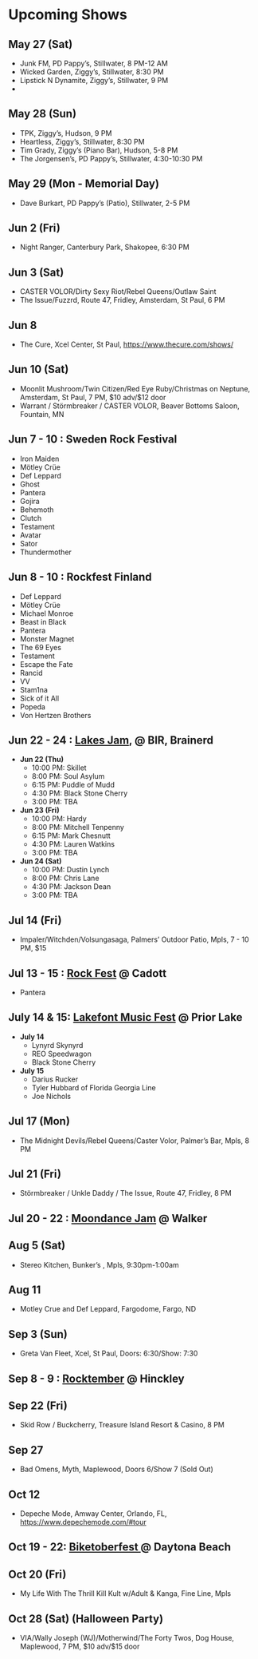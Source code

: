 <h1 id="upcoming-shows">Upcoming Shows</h1>
<h2 id="may-27-sat">May 27 (Sat)</h2>
<ul>
<li>Junk FM, PD Pappy’s, Stillwater, 8 PM-12 AM</li>
<li>Wicked Garden, Ziggy’s, Stillwater, 8:30 PM</li>
<li>Lipstick N Dynamite, Ziggy’s, Stillwater, 9 PM</li>
<li></li>
</ul>
<h2 id="may-28-sun">May 28 (Sun)</h2>
<ul>
<li>TPK, Ziggy’s, Hudson, 9 PM</li>
<li>Heartless, Ziggy’s, Stillwater, 8:30 PM</li>
<li>Tim Grady, Ziggy’s (Piano Bar), Hudson, 5-8 PM</li>
<li>The Jorgensen’s, PD Pappy’s, Stillwater, 4:30-10:30 PM</li>
</ul>
<h2 id="may-29-mon---memorial-day">May 29 (Mon - Memorial Day)</h2>
<ul>
<li>Dave Burkart, PD Pappy’s (Patio), Stillwater, 2-5 PM</li>
</ul>
<h2 id="jun-2-fri">Jun 2 (Fri)</h2>
<ul>
<li>Night Ranger, Canterbury Park, Shakopee, 6:30 PM</li>
</ul>
<h2 id="jun-3-sat">Jun 3 (Sat)</h2>
<ul>
<li>CASTER VOLOR/Dirty Sexy Riot/Rebel Queens/Outlaw Saint</li>
<li>The Issue/Fuzzrd, Route 47, Fridley, Amsterdam, St Paul, 6 PM</li>
</ul>
<h2 id="jun-8">Jun 8</h2>
<ul>
<li>The Cure, Xcel Center, St Paul, <a href="https://www.thecure.com/shows/">https://www.thecure.com/shows/</a></li>
</ul>
<h2 id="jun-10-sat">Jun 10 (Sat)</h2>
<ul>
<li>Moonlit Mushroom/Twin Citizen/Red Eye Ruby/Christmas on Neptune, Amsterdam, St Paul, 7 PM, $10 adv/$12 door</li>
<li>Warrant / Störmbreaker / CASTER VOLOR, Beaver Bottoms Saloon, Fountain, MN</li>
</ul>
<h2 id="jun-7---10--sweden-rock-festival">Jun 7 - 10 : Sweden Rock Festival</h2>
<ul>
<li>Iron Maiden</li>
<li>Mötley Crüe</li>
<li>Def Leppard</li>
<li>Ghost</li>
<li>Pantera</li>
<li>Gojira</li>
<li>Behemoth</li>
<li>Clutch</li>
<li>Testament</li>
<li>Avatar</li>
<li>Sator</li>
<li>Thundermother</li>
</ul>
<h2 id="jun-8---10--rockfest-finland">Jun 8 - 10 : Rockfest Finland</h2>
<ul>
<li>Def Leppard</li>
<li>Mötley Crüe</li>
<li>Michael Monroe</li>
<li>Beast in Black</li>
<li>Pantera</li>
<li>Monster Magnet</li>
<li>The 69 Eyes</li>
<li>Testament</li>
<li>Escape the Fate</li>
<li>Rancid</li>
<li>VV</li>
<li>Stam1na</li>
<li>Sick of it All</li>
<li>Popeda</li>
<li>Von Hertzen Brothers</li>
</ul>
<h2 id="jun-22---24--lakes-jam--bir-brainerd">Jun 22 - 24 : <a href="https://www.lakesjam.com/lineup">Lakes Jam</a>, @ BIR, Brainerd</h2>
<ul>
<li><strong>Jun 22 (Thu)</strong>
<ul>
<li>10:00 PM: Skillet</li>
<li>8:00 PM: Soul Asylum</li>
<li>6:15 PM: Puddle of Mudd</li>
<li>4:30 PM: Black Stone Cherry</li>
<li>3:00 PM: TBA</li>
</ul>
</li>
<li><strong>Jun 23 (Fri)</strong>
<ul>
<li>10:00 PM: Hardy</li>
<li>8:00 PM: Mitchell Tenpenny</li>
<li>6:15 PM: Mark Chesnutt</li>
<li>4:30 PM: Lauren Watkins</li>
<li>3:00 PM: TBA</li>
</ul>
</li>
<li><strong>Jun 24 (Sat)</strong>
<ul>
<li>10:00 PM: Dustin Lynch</li>
<li>8:00 PM: Chris Lane</li>
<li>4:30 PM: Jackson Dean</li>
<li>3:00 PM: TBA</li>
</ul>
</li>
</ul>
<h2 id="jul-14-fri">Jul 14 (Fri)</h2>
<ul>
<li>Impaler/Witchden/Volsungasaga, Palmers’ Outdoor Patio, Mpls, 7 - 10 PM, $15</li>
</ul>
<h2 id="jul-13---15--rock-fest--cadott">Jul 13 - 15 : <a href="https://rock-fest.com/">Rock Fest</a> @ Cadott</h2>
<ul>
<li>Pantera</li>
</ul>
<h2 id="july-14--15-lakefont-music-fest--prior-lake">July 14 &amp; 15: <a href="https://www.lakefrontmusicfest.com/">Lakefont Music Fest</a> @ Prior Lake</h2>
<ul>
<li><strong>July 14</strong>
<ul>
<li>Lynyrd Skynyrd</li>
<li>REO Speedwagon</li>
<li>Black Stone Cherry</li>
</ul>
</li>
<li><strong>​July 15</strong>
<ul>
<li>Darius Rucker</li>
<li>Tyler Hubbard of Florida Georgia Line</li>
<li>Joe Nichols</li>
</ul>
</li>
</ul>
<h2 id="jul-17-mon">Jul 17 (Mon)</h2>
<ul>
<li>The Midnight Devils/Rebel Queens/Caster Volor, Palmer’s Bar, Mpls, 8 PM</li>
</ul>
<h2 id="jul-21-fri">Jul 21 (Fri)</h2>
<ul>
<li>Störmbreaker / Unkle Daddy / The Issue, Route 47, Fridley, 8 PM</li>
</ul>
<h2 id="jul-20---22--moondance-jam--walker">Jul 20 - 22 : <a href="https://www.moondancejam.com/">Moondance Jam</a> @ Walker</h2>
<h2 id="aug-5-sat">Aug 5 (Sat)</h2>
<ul>
<li>Stereo Kitchen, Bunker’s , Mpls, 9:30pm-1:00am</li>
</ul>
<h2 id="aug-11">Aug 11</h2>
<ul>
<li>Motley Crue and Def Leppard, Fargodome, Fargo, ND</li>
</ul>
<h2 id="sep-3-sun">Sep 3 (Sun)</h2>
<ul>
<li>Greta Van Fleet, Xcel, St Paul, Doors: 6:30/Show: 7:30</li>
</ul>
<h2 id="sep-8---9--rocktember--hinckley">Sep 8 - 9 : <a href="https://rocktember.net/">Rocktember</a> @ Hinckley</h2>
<h2 id="sep-22-fri">Sep 22 (Fri)</h2>
<ul>
<li>Skid Row / Buckcherry, Treasure Island Resort &amp; Casino, 8 PM</li>
</ul>
<h2 id="sep-27">Sep 27</h2>
<ul>
<li>Bad Omens, Myth, Maplewood, Doors 6/Show 7 (Sold Out)</li>
</ul>
<h2 id="oct-12">Oct 12</h2>
<ul>
<li>Depeche Mode, Amway Center, Orlando, FL, <a href="https://www.depechemode.com/#tour">https://www.depechemode.com/#tour</a></li>
</ul>
<h2 id="oct-19---22-biketoberfest---daytona-beach">Oct 19 - 22: <a href="https://www.daytonabeach.com/biketoberfest/">Biketoberfest </a> @ Daytona Beach</h2>
<h2 id="oct-20-fri">Oct 20 (Fri)</h2>
<ul>
<li>My Life With The Thrill Kill Kult w/Adult &amp; Kanga, Fine Line, Mpls</li>
</ul>
<h2 id="oct-28-sat-halloween-party">Oct 28 (Sat) (Halloween Party)</h2>
<ul>
<li>VIA/Wally Joseph (WJ)/Motherwind/The Forty Twos, Dog House, Maplewood, 7 PM, $10 adv/$15 door</li>
</ul>

